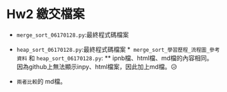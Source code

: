 # Hw2 繳交檔案


* `merge_sort_06170128.py`:最終程式碼檔案
* `heap_sort_06170128.py`:最終程式碼檔案
*` merge_sort_學習歷程_流程圖_參考資料` 和 `heap_sort_06170128.py`:
** ipnb檔、html檔、md檔的內容相同。
 <br>因為github上無法顯示inpy、html檔案，因此加上md檔。😥

* `兩者比較`的 md檔。
